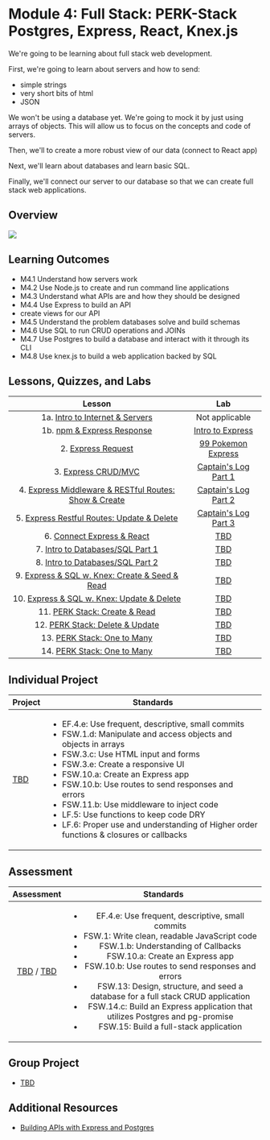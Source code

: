 # Module 4: Full Stack: PERK-Stack Postgres, Express, React, Knex.js

We're going to be learning about full stack web development.

First, we're going to learn about servers and how to send:

- simple strings
- very short bits of html
- JSON

We won't be using a database yet. We're going to mock it by just using arrays of objects. This will allow us to focus on the concepts and code of servers.

Then, we'll to create a more robust view of our data (connect to React app)

Next, we'll learn about databases and learn basic SQL.

Finally, we'll connect our server to our database so that we can create full stack web applications.

## Overview

![](https://comic.browserling.com/full-stack.png)

## Learning Outcomes

- M4.1 Understand how servers work
- M4.2 Use Node.js to create and run command line applications
- M4.3 Understand what APIs are and how they should be designed
- M4.4 Use Express to build an API
- create views for our API
- M4.5 Understand the problem databases solve and build schemas
- M4.6 Use SQL to run CRUD operations and JOINs
- M4.7 Use Postgres to build a database and interact with it through its CLI
- M4.8 Use knex.js to build a web application backed by SQL

## Lessons, Quizzes, and Labs

|                                            Lesson                                             |                                          Lab                                           |
| :-------------------------------------------------------------------------------------------: | :------------------------------------------------------------------------------------: |
|         1a. [Intro to Internet & Servers](./intro-to-internet-and-servers/README.md)          |                                     Not applicable                                     |
|              1b. [npm & Express Response](./intro-to-express-response/README.md)              | [Intro to Express](https://github.com/joinpursuit/intro-to-express) |
|                  2. [Express Request](./intro-to-express-request/README.md)                   |        [99 Pokemon Express](https://github.com/joinpursuit/99-pokemon-express)         |
|                3. [Express CRUD/MVC](./express-rest-crud-mvc-index/README.md)                 |          [Captain's Log Part 1](https://github.com/joinpursuit/captains-log)           |
| 4. [Express Middleware & RESTful Routes: Show & Create](./express-rest-show-create/README.md) |       [Captain's Log Part 2](https://github.com/joinpursuit/captains-log#part-2)       |
|     5. [Express Restful Routes: Update & Delete](./express-rest-delete-update/README.md)      |       [Captain's Log Part 3](https://github.com/joinpursuit/captains-log#part-3)       |
|                6. [Connect Express & React](./express-connect-react/README.md)                |                         [TBD](https://github.com/joinpursuit/)                         |
|              7. [Intro to Databases/SQL Part 1](./intro-to-sql-part-1/README.md)              |                         [TBD](https://github.com/joinpursuit/)                         |
|              8. [Intro to Databases/SQL Part 2](./intro-to-sql-part-2/README.md)              |                         [TBD](https://github.com/joinpursuit/)                         |
|     9. [Express & SQL w. Knex: Create & Seed & Read](./express-sql-create-read/README.md)     |                         [TBD](https://github.com/joinpursuit/)                         |
|      10. [Express & SQL w. Knex: Update & Delete](./express-sql-delete-update/README.md)      |                         [TBD](https://github.com/joinpursuit/)                         |
|                 11. [PERK Stack: Create & Read](./perk-create-read/README.md)                 |                         [TBD](https://github.com/joinpursuit/)                         |
|               12. [PERK Stack: Delete & Update](./perk-update-delete/README.md)               |                         [TBD](https://github.com/joinpursuit/)                         |
|                13. [PERK Stack: One to Many](./perk-one-to-many-c-r/README.md)                |                         [TBD](https://github.com/joinpursuit/)                         |
|                14. [PERK Stack: One to Many](./perk-one-to-many-d-u/README.md)                |                         [TBD](https://github.com/joinpursuit/)                         |

## Individual Project

| Project                                | Standards                                                                                                                                                                                                                                                                                                                                                                                                                                                                                                             |
| -------------------------------------- | --------------------------------------------------------------------------------------------------------------------------------------------------------------------------------------------------------------------------------------------------------------------------------------------------------------------------------------------------------------------------------------------------------------------------------------------------------------------------------------------------------------------- |
| [TBD](https://github.com/joinpursuit/) | <ul><li>EF.4.e: Use frequent, descriptive, small commits</li><li>FSW.1.d: Manipulate and access objects and objects in arrays</li><li>FSW.3.c: Use HTML input and forms</li><li>FSW.3.e: Create a responsive UI</li><li>FSW.10.a: Create an Express app</li><li>FSW.10.b: Use routes to send responses and errors</li><li>FSW.11.b: Use middleware to inject code</li><li>LF.5: Use functions to keep code DRY</li><li>LF.6: Proper use and understanding of Higher order functions & closures or callbacks</li></ul> |

## Assessment

|                                                               Assessment                                                                |                                                                                                                                                                                                                                             Standards                                                                                                                                                                                                                                              |
| :-------------------------------------------------------------------------------------------------------------------------------------: | :------------------------------------------------------------------------------------------------------------------------------------------------------------------------------------------------------------------------------------------------------------------------------------------------------------------------------------------------------------------------------------------------------------------------------------------------------------------------------------------------: |
| [TBD](https://canvas.instructure.com/courses/1605748/assignments/) / [TBD](https://canvas.instructure.com/courses/1705731/assignments/) | <ul><li>EF.4.e: Use frequent, descriptive, small commits</li><li>FSW.1: Write clean, readable JavaScript code</li><li>FSW.1.b: Understanding of Callbacks</li><li>FSW.10.a: Create an Express app</li><li>FSW.10.b: Use routes to send responses and errors</li><li>FSW.13: Design, structure, and seed a database for a full stack CRUD application</li><li>FSW.14.c: Build an Express application that utilizes Postgres and pg-promise</li><li>FSW.15: Build a full-stack application</li></ul> |

## Group Project

- [TBD](https://github.com/joinpursuit/)

## Additional Resources

- [Building APIs with Express and Postgres](../node/building_apis_with_express_and_postgres/README.md)
